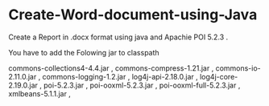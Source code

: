 # Create-Word-document-using-Java
Create a Report  in  .docx  format using java and Apachie POI  5.2.3 .

You have to add the Folowing jar to classpath

commons-collections4-4.4.jar ,
commons-compress-1.21.jar ,
commons-io-2.11.0.jar ,
commons-logging-1.2.jar	,
log4j-api-2.18.0.jar ,
log4j-core-2.19.0.jar ,
poi-5.2.3.jar ,
poi-ooxml-5.2.3.jar ,
poi-ooxml-full-5.2.3.jar ,
xmlbeans-5.1.1.jar ,
